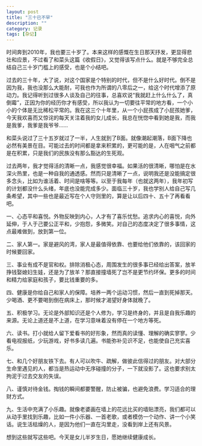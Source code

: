```yaml
---
layout: post
title: "三十已不早"
description: ""
category: 记录
tags: [杂记]
---
```



时间奔到2010年，我也要三十岁了。本来这样的感慨在生日那天抒发，更显得悲壮和应景，不过看了和菜头这篇《收假日》，又觉得该写点什么。就是不够完全总结自己三十岁门槛上的感受，也是个小结吧。

过去的三十年，大了说，对这个国家是个特别的时代，但不是什么好时代。倒不是因为我，我也没那么大能耐，可我也作为所谓的八零后之一，给这个时代增添了原动力。我记得听到过很多人谈及自己的往事，总喜欢说“我就赶上什么什么了，真倒霉”，正因为你的经历你才有感受，所以我认为一切要往平常的地方看，一个小小的个体是无比稀松平常的。我在这三个十年里，从一个小屁孩成了小屁孩她爹，今天我欢喜而又惊诧的每天关注着我的女儿成长，我总在恍惚中看到她是我，而我是我爹，我爹是我爷爷……

和菜头说过了三十五岁就过了一半，人生就到了B面。就像潮起潮落，B面下降也必然有美景在目。可能过去的时间都是拿来积累的，更可能的是，人在咽气之前都是在积累，只是我们的民族没有那么豁达的生死观。

过去两年，我才觉得活的清晰一点，我感觉很幸福。如果活的很清晰，哪怕是在水深火热里，也是一种自我的通透感。然而只是清晰了一点，说明我还是没能搞定很多念头，比如为谁活着、时间是啥等等。以至于我每年（也就这两年），我年初写的计划都没什么头绪，年底也没能完成多少。面临三十岁，我也学别人给自己写几条希望，其中一些也是最近写在个人守则里的，算是让以后四十、五十了再看看吧。

一、心态平和喜悦。外物反映到内心，人才有了喜乐忧愁。追求内心的喜悦，向外延伸，于人于己要公正平和，少抱怨，多微笑。对自己的态度决定了很多事情，这点最难做到，放到第一位。

二、家人第一。家是避风的湾，家人是最值得依靠、也要给他们依靠的，该回家的时候要回家。

三、事业有成不是官和权。排除消极心态，周围发生的很多事已经给出答案，放羊挣钱娶媳妇生娃，还是为了放羊？那直接撞墙死了岂不是更节约环保。更多的时间和精力给家庭和孩子，要比钱重要的多。

四、健康是你给自己和家人的保障。培养一两个运动习惯，然后一直到死掉那天。少喝酒、更不要喝到倒在病床上，那时候才渴望好身体就晚了。

五、积极学习。无论是外部知识还是个人修为，学习是终身的，并且是自我乐趣的来源。无论上道还是不上道，在学习意味着没有停在一个地方等死。

六、读书。打小就给人留下爱看书的好形象，然而真的读懂、理解的确实寥寥。少看电视报纸，少玩游戏，好书多读几遍。书能弥补见识不足，也能使自己充实喜乐。

七、和几个好朋友铁下去。有人可以吹牛、疏解，做彼此信得过的朋友。对大部分生命里遇见的人，都当是热运动中无序碰撞的分子，一下就没影了。这也要求别太拘泥于过去交友的失误。

八、谨慎对待金钱。掏钱的瞬间都要警醒，防止被骗，也避免浪费。学习适合的理财方式。

九、生活中充满了小乐趣。就像老婆画在墙上的花远比买的墙贴漂亮，我们都可以从动手里找到乐趣，比如一件小乐器、一首老歌，或者模仿一个动作、讲一个小笑话。说生活枯燥的人，是因为他们一直在沟里走，没看到岸上还有风景。

想到这些就写这些吧。今天是女儿半岁生日，愿她继续健康成长。